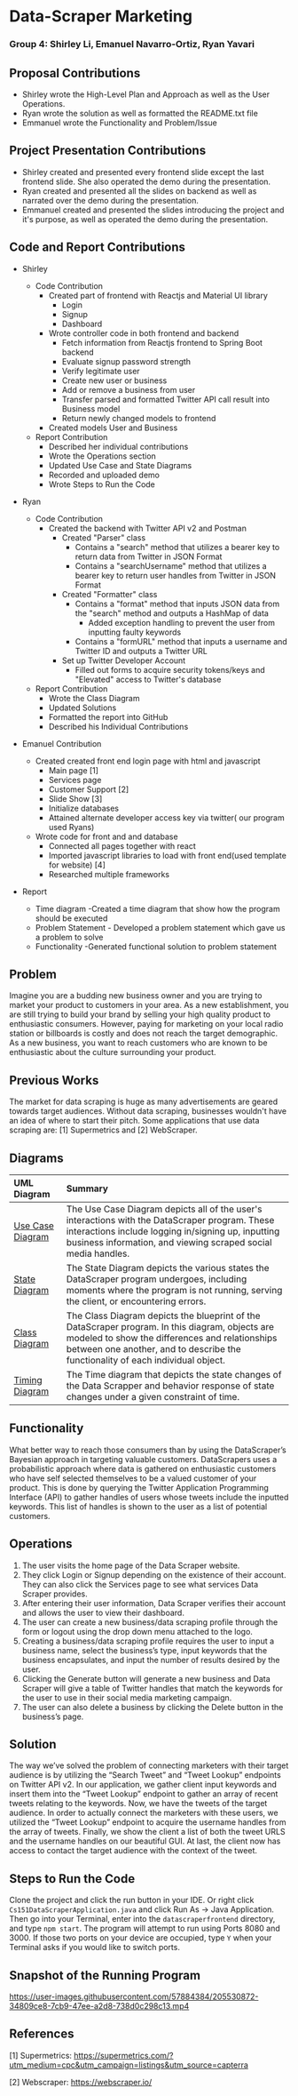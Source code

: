 # Data-Scraper Marketing
### Group 4: Shirley Li, Emanuel Navarro-Ortiz, Ryan Yavari ###

## Proposal Contributions ##
 * Shirley wrote the High-Level Plan and Approach as well as the User Operations.
 * Ryan wrote the solution as well as formatted the README.txt file
 * Emmanuel wrote the Functionality and Problem/Issue
## Project Presentation Contributions ##
 * Shirley created and presented every frontend slide except the last frontend slide. She also operated the demo during the presentation.
 * Ryan created and presented all the slides on backend as well as narrated over the demo during the presentation.
 * Emmanuel created and presented the slides introducing the project and it's purpose, as well as operated the demo during the presentation.
## Code and Report Contributions ##
* Shirley
  * Code Contribution
    * Created part of frontend with Reactjs and Material UI library
      * Login
      * Signup
      * Dashboard
    * Wrote controller code in both frontend and backend
      * Fetch information from Reactjs frontend to Spring Boot backend
      * Evaluate signup password strength
      * Verify legitimate user
      * Create new user or business
      * Add or remove a business from user
      * Transfer parsed and formatted Twitter API call result into Business model
      * Return newly changed models to frontend
    * Created models User and Business
  * Report Contribution
    * Described her individual contributions
    * Wrote the Operations section
    * Updated Use Case and State Diagrams
    * Recorded and uploaded demo
    * Wrote Steps to Run the Code
    
* Ryan
  * Code Contribution
    * Created the backend with Twitter API v2 and Postman
      * Created "Parser" class
        * Contains a "search" method that utilizes a bearer key to return data from Twitter in JSON Format
        * Contains a "searchUsername" method that utilizes a bearer key to return user handles from Twitter in JSON Format
      * Created "Formatter" class
        * Contains a "format" method that inputs JSON data from the "search" method and outputs a HashMap of data
          * Added exception handling to prevent the user from inputting faulty keywords
        * Contains a "formURL" method that inputs a username and Twitter ID and outputs a Twitter URL
      * Set up Twitter Developer Account
        * Filled out forms to acquire security tokens/keys and "Elevated" access to Twitter's database
  * Report Contribution
    * Wrote the Class Diagram
    * Updated Solutions 
    * Formatted the report into GitHub
    * Described his Individual Contributions
 

* Emanuel Contribution
  * Created created front end login page with html and javascript
    * Main page [1]
    * Services page
    * Customer Support [2]
    * Slide Show [3]
    * Initialize databases
    * Attained alternate developer access key via twitter( our program used Ryans)
  * Wrote code for front and and database
    * Connected all pages together with react
    * Imported javascript libraries to load with front end(used template for website) [4]
    * Researched multiple frameworks
* Report
    * Time diagram -Created a time diagram that show how the program should be executed
    * Problem Statement - Developed a problem statement which gave us a problem to solve
    * Functionality -Generated functional solution to problem statement

        
    
## Problem ##
Imagine you are a budding new business owner and you are trying to market your product to customers in your area. As a new establishment, you are still trying to build your brand by selling your high quality product to enthusiastic consumers. However, paying for marketing on your local radio station or billboards is costly and does not reach the target demographic. As a new business, you want to reach customers who are known to be enthusiastic about the culture surrounding your product. 

## Previous Works ##
The market for data scraping is huge as many advertisements are geared towards target audiences. Without data scraping, businesses wouldn't have an idea of where to start their pitch. Some applications that use data scraping are:
[1] Supermetrics and
[2] WebScraper.

## Diagrams ##
| UML Diagram       | Summary       | 
| :------------- |:-------------| 
| [Use Case Diagram](https://github.com/RyanYavari/CS151-DataScraper/blob/main/diagrams/Use%20Case%20Diagram.png)   | The Use Case Diagram depicts all of the user's interactions with the DataScraper program. These interactions include logging in/signing up, inputting business information, and viewing scraped social media handles. | 
| [State Diagram](https://github.com/RyanYavari/CS151-DataScraper/blob/main/diagrams/Updated%20State%20Diagram.png)      | The State Diagram depicts the various states the DataScraper program undergoes, including moments where the program is not running, serving the client, or encountering errors.   |  
| [Class Diagram](https://github.com/RyanYavari/CS151-DataScraper/blob/main/diagrams/Updated%20Class%20Diagram.png)    | The Class Diagram depicts the blueprint of the DataScraper program. In this diagram, objects are modeled to show the differences and relationships between one another, and to describe the functionality of each individual object.       | 
| [Timing Diagram](https://github.com/RyanYavari/CS151-DataScraper/blob/main/diagrams/Timing%20Diagram.png)    | The Time diagram that depicts the state changes of the Data Scrapper and behavior response of state changes under a given constraint of time.     |  

## Functionality ##
What better way to reach those consumers than by using the DataScraper’s Bayesian approach in targeting valuable customers. DataScrapers uses a probabilistic approach where data is gathered on enthusiastic customers who have self selected themselves to be a valued customer of your product. This is done by querying the Twitter Application Programming Interface (API) to gather handles of users whose tweets include the inputted keywords. This list of handles is shown to the user as a list of potential customers.

## Operations ##
1. The user visits the home page of the Data Scraper website.
2. They click Login or Signup depending on the existence of their account. They can also click the Services page to see what services Data Scraper provides.
3. After entering their user information, Data Scraper verifies their account and allows the user to view their dashboard.
4. The user can create a new business/data scraping profile through the form or logout using the drop down menu attached to the logo.
5. Creating a business/data scraping profile requires the user to input a business name, select the business’s type, input keywords that the business encapsulates, and input the number of results desired by the user.
6. Clicking the Generate button will generate a new business and Data Scraper will give a table of Twitter handles that match the keywords for the user to use in their social media marketing campaign. 
7. The user can also delete a business by clicking the Delete button in the business’s page.

## Solution ##
The way we’ve solved the problem of connecting marketers with their target audience is by utilizing the “Search Tweet” and “Tweet Lookup” endpoints on Twitter API v2. In our application, we gather client input keywords and insert them into the “Tweet Lookup” endpoint to gather an array of recent tweets relating to the keywords. Now, we have the tweets of the target audience. In order to actually connect the marketers with these users, we utilized the “Tweet Lookup” endpoint to acquire the username handles from the array of tweets. Finally, we show the client a list of both the tweet URLS and the username handles on our beautiful GUI. At last, the client now has access to contact the target audience with the context of the tweet. 

## Steps to Run the Code ##
Clone the project and click the run button in your IDE. Or right click `Cs151DataScraperApplication.java` and click Run As -> Java Application. Then go into your Terminal, enter into the `datascraperfrontend` directory, and type `npm start`. The program will attempt to run using Ports 8080 and 3000. If those two ports on your device are occupied, type `Y` when your Terminal asks if you would like to switch ports. 

## Snapshot of the Running Program ##
https://user-images.githubusercontent.com/57884384/205530872-34809ce8-7cb9-47ee-a2d8-738d0c298c13.mp4

## References ##
[1] Supermetrics: https://supermetrics.com/?utm_medium=cpc&utm_campaign=listings&utm_source=capterra

[2] Webscraper: https://webscraper.io/

